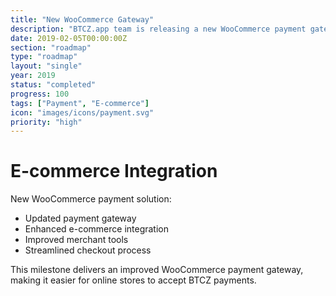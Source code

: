 ```yaml
---
title: "New WooCommerce Gateway"
description: "BTCZ.app team is releasing a new WooCommerce payment gateway"
date: 2019-02-05T00:00:00Z
section: "roadmap"
type: "roadmap"
layout: "single"
year: 2019
status: "completed"
progress: 100
tags: ["Payment", "E-commerce"]
icon: "images/icons/payment.svg"
priority: "high"
---
```


# E-commerce Integration

New WooCommerce payment solution:
- Updated payment gateway
- Enhanced e-commerce integration
- Improved merchant tools
- Streamlined checkout process

This milestone delivers an improved WooCommerce payment gateway, making it easier for online stores to accept BTCZ payments.
